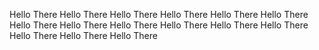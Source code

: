 Hello There
Hello There
Hello There
Hello There
Hello There
Hello There
Hello There
Hello There
Hello There
Hello There
Hello There
Hello There
Hello There
Hello There
Hello There
